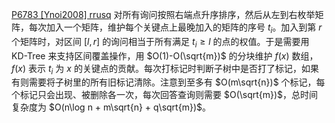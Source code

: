 [P6783 [Ynoi2008] rrusq](https://www.luogu.com.cn/problem/P6783) 对所有询问按照右端点升序排序，然后从左到右枚举矩阵，每次加入一个矩阵，维护每个关键点上最晚加入的矩阵的序号 $t_i$。加入到第 $r$ 个矩阵时，对区间 $[l, r]$ 的询问相当于所有满足 $t_i\ge l$ 的点的权值。于是需要用 $\text{KD-Tree}$ 来支持区间覆盖操作，用 $O(1)-O(\sqrt{m})$ 的分块维护 $f(x)$ 数组，$f(x)$ 表示 $t_i$ 为 $x$ 的关键点的贡献。每次打标记时判断子树中是否打了标记，如果有则需要将子树里的所有旧标记清除。注意到至多有 $O(m\sqrt{n})$ 个标记，每个标记只会出现、被删除各一次，每次回答查询则需要 $O(\sqrt{m})$，总时间复杂度为 $O(n\log n + m\sqrt{n} + q\sqrt{m})$。